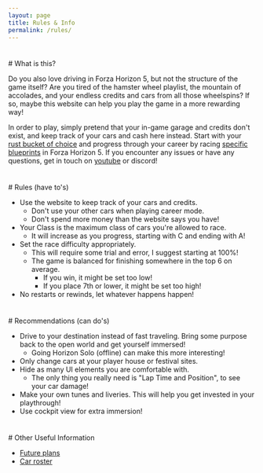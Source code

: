 ```yaml
---
layout: page
title: Rules & Info
permalink: /rules/
---
```



<div style="margin-top: 37px"></div>
# What is this?

Do you also love driving in Forza Horizon 5, but not the structure of the game itself?
Are you tired of the hamster wheel playlist, the mountain of accolades, and your endless credits and cars from all those wheelspins?
If so, maybe this website can help you play the game in a more rewarding way!

In order to play, simply pretend that your in-game garage and credits don't exist, and keep track of your cars and cash here instead.
Start with your [rust bucket of choice](/rustbuckets) and progress through your career by racing [specific blueprints](/blueprints) in Forza Horizon 5.
If you encounter any issues or have any questions, get in touch on [youtube](https://www.youtube.com/@sleepracer5124/featured) or discord!


<div style="margin-top: 37px"></div>
# Rules (have to's)

  * Use the website to keep track of your cars and credits.
      * Don't use your other cars when playing career mode.
      * Don't spend more money than the website says you have!
  * Your Class is the maximum class of cars you're allowed to race.
      * It will increase as you progress, starting with C and ending with A!
  * Set the race difficulty appropriately.
      * This will require some trial and error, I suggest starting at 100%!
      * The game is balanced for finishing somewhere in the top 6 on average.
          * If you win, it might be set too low!
          * If you place 7th or lower, it might be set too high!
  * No restarts or rewinds, let whatever happens happen!


<div style="margin-top: 37px"></div>
# Recommendations (can do's)

  * Drive to your destination instead of fast traveling.
Bring some purpose back to the open world and get yourself immersed!
      * Going Horizon Solo (offline) can make this more interesting!
  * Only change cars at your player house or festival sites.
  * Hide as many UI elements you are comfortable with.
      * The only thing you really need is "Lap Time and Position", to see your car damage!
  * Make your own tunes and liveries.
This will help you get invested in your playthrough!
  * Use cockpit view for extra immersion!


<div style="margin-top: 37px"></div>
# Other Useful Information

  * [Future plans](/future)
  * [Car roster](/roster)

